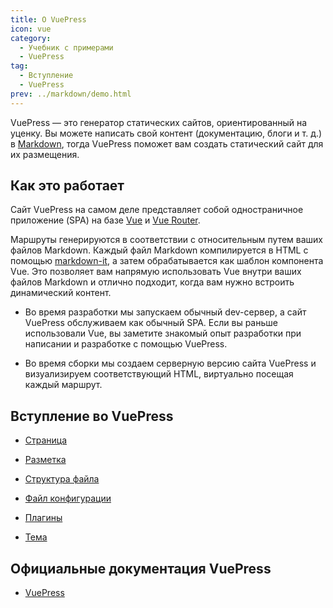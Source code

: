 ```yaml
---
title: О VuePress
icon: vue
category:
  - Учебник с примерами
  - VuePress
tag:
  - Вступление
  - VuePress
prev: ../markdown/demo.html
---
```


VuePress — это генератор статических сайтов, ориентированный на уценку. Вы можете написать свой контент (документацию, блоги и т. д.) в [Markdown](https://en.wikipedia.org/wiki/Markdown), тогда VuePress поможет вам создать статический сайт для их размещения.

<!-- more -->

## Как это работает

Сайт VuePress на самом деле представляет собой одностраничное приложение (SPA) на базе [Vue](https://v3.vuejs.org/) и [Vue Router](https://next.router.vuejs.org).

Маршруты генерируются в соответствии с относительным путем ваших файлов Markdown. Каждый файл Markdown компилируется в HTML с помощью [markdown-it](https://github.com/markdown-it/markdown-it), а затем обрабатывается как шаблон компонента Vue. Это позволяет вам напрямую использовать Vue внутри ваших файлов Markdown и отлично подходит, когда вам нужно встроить динамический контент.

- Во время разработки мы запускаем обычный dev-сервер, а сайт VuePress обслуживаем как обычный SPA. Если вы раньше использовали Vue, вы заметите знакомый опыт разработки при написании и разработке с помощью VuePress.

- Во время сборки мы создаем серверную версию сайта VuePress и визуализируем соответствующий HTML, виртуально посещая каждый маршрут.

## Вступление во VuePress

- [Страница](page.md)

- [Разметка](markdown.md)

- [Структура файла](file.md)

- [Файл конфигурации](config.md)

- [Плагины](plugin.md)

- [Тема](theme.md)

## Официальные документация VuePress

- [VuePress](https://v2.vuepress.vuejs.org/)
